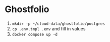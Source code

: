 # Ghostfolio

1. `mkdir -p ~/cloud-data/ghostfolio/postgres`
1. `cp .env.tmpl .env` and fill in values
1. `docker compose up -d`
